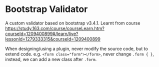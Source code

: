 # Bootstrap Validator

A custom validator based on bootstrap v3.4.1. Learnt from course <https://study.163.com/course/courseLearn.htm?courseId=1209400899#/learn/live?lessonId=1279333315&courseId=1209400899>

When designing/using a plugin, never modify the source code, but to extend code. e.g. `<form class="form"></form>`, never change `.form { }`, instead, we can add a new class after `.form`.
